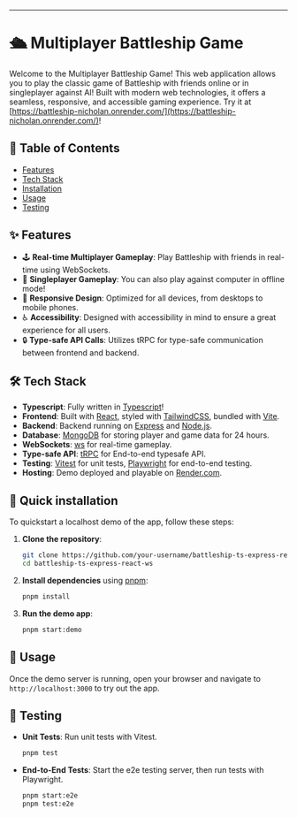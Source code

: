 
---

# 🛳️ Multiplayer Battleship Game

Welcome to the Multiplayer Battleship Game! This web application allows you to play the classic game of Battleship with friends online or in singleplayer against AI! Built with modern web technologies, it offers a seamless, responsive, and accessible gaming experience. Try it at [https://battleship-nicholan.onrender.com/](https://battleship-nicholan.onrender.com/)!

## 📜 Table of Contents

- [Features](#features)
- [Tech Stack](#tech-stack)
- [Installation](#installation)
- [Usage](#usage)
- [Testing](#testing)

## ✨ Features

- 🕹️ **Real-time Multiplayer Gameplay**: Play Battleship with friends in real-time using WebSockets.
- 🤖 **Singleplayer Gameplay**: You can also play against computer in offline mode!
- 🎨 **Responsive Design**: Optimized for all devices, from desktops to mobile phones.
- ♿ **Accessibility**: Designed with accessibility in mind to ensure a great experience for all users.
- 🔒 **Type-safe API Calls**: Utilizes tRPC for type-safe communication between frontend and backend.

## 🛠️ Tech Stack

- **Typescript**: Fully written in [Typescript](https://www.typescriptlang.org/)!
- **Frontend**: Built with [React](https://reactjs.org/), styled with [TailwindCSS](https://tailwindcss.com/), bundled with [Vite](https://vitejs.dev/).
- **Backend**: Backend running on [Express](https://expressjs.com/) and [Node.js](https://nodejs.org/).
- **Database**: [MongoDB](https://www.mongodb.com/) for storing player and game data for 24 hours.
- **WebSockets**: [ws](https://github.com/websockets/ws) for real-time gameplay.
- **Type-safe API**: [tRPC](https://trpc.io/) for End-to-end typesafe API.
- **Testing**: [Vitest](https://vitest.dev/) for unit tests, [Playwright](https://playwright.dev/) for end-to-end testing.
- **Hosting**: Demo deployed and playable on [Render.com](https://battleship-nicholan.onrender.com/).

## 🚀 Quick installation

To quickstart a localhost demo of the app, follow these steps:

1. **Clone the repository**:
   ```bash
   git clone https://github.com/your-username/battleship-ts-express-react-ws.git
   cd battleship-ts-express-react-ws
   ```

2. **Install dependencies** using [pnpm](https://pnpm.io/):
   ```bash
   pnpm install
   ```

3. **Run the demo app**:
   ```bash
   pnpm start:demo
   ```

## 📖 Usage

Once the demo server is running, open your browser and navigate to `http://localhost:3000` to try out the app. 

## 🧪 Testing

- **Unit Tests**: Run unit tests with Vitest.
  ```bash
  pnpm test
  ```

- **End-to-End Tests**: Start the e2e testing server, then run tests with Playwright.
  ```bash
  pnpm start:e2e
  pnpm test:e2e
  ```
